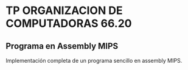 # TP ORGANIZACION DE COMPUTADORAS 66.20

## Programa en Assembly MIPS

Implementación completa de un programa sencillo en assembly MIPS.
